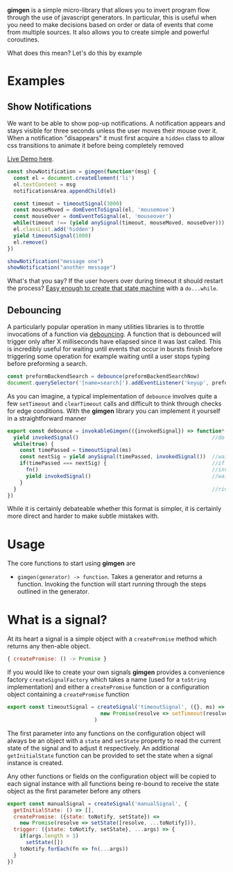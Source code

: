 **gimgen** is a simple micro-library that allows you to invert program flow through the use of javascript generators. In particular, this is useful when you need to make decisions based on order or data of events that come from multiple sources. It also allows you to create simple and powerful coroutines.

What does this mean? Let's do this by example

# Examples

## Show Notifications

We want to be able to show pop-up notifications. A notification appears and stays visible for three seconds unless the user moves their mouse over it. When a notification "disappears" it must first acquire a `hidden` class to allow css transitions to animate it before being completely removed

[Live Demo here](http://jsbin.com/vugimu/9/edit?js,output).

```js
const showNotification = gimgen(function*(msg) {
  const el = document.createElement('li')
  el.textContent = msg
  notificationsArea.appendChild(el)

  const timeout = timeoutSignal(3000)
  const mouseMoved = domEventToSignal(el, 'mousemove')
  const mouseOver = domEventToSignal(el, 'mouseover')
  while(timeout !== (yield anySignal(timeout, mouseMoved, mouseOver))) { }
  el.classList.add('hidden')
  yield timeoutSignal(1000)
  el.remove()
})

showNotification("message one")
showNotification("another message")
```
What's that you say? If the user hovers over during timeout it should restart the process? [Easy enough to create that state machine](https://rawgit.com/togakangaroo/gimgen/master/demo/notifications.html) with a `do...while`.

## Debouncing

A particularly popular operation in many utilities libraries is to throttle invocations of a function via [debouncing](http://underscorejs.org/#debounce). A function that is debounced will trigger only after X milliseconds have ellapsed since it was last called. This is incredibly useful for waiting until events that occur in bursts finish before triggering some operation for example waiting until a user stops typing before preforming a search.

```js
const preformBackendSearch = debounce(preformBackendSearchNow)
document.querySelector('[name=search]').addEventListener('keyup', preformBackendSearch)
```

As you can imagine, a typical implementation of `debounce` involves quite a few `setTimeout` and `clearTimeout` calls and difficult to think through checks for edge conditions. With the **gimgen** library you can implement it yourself in a straightforward manner

```js
export const debounce = invokableGimgen(({invokedSignal}) => function*(ms, fn) {
  yield invokedSignal()                                           //do nothing until function is invoked
  while(true) {
    const timePassed = timeoutSignal(ms)
    const nextSig = yield anySignal(timePassed, invokedSignal())  //wait for an invocation or timeout
    if(timePassed === nextSig) {                                  //if it timed out
      fn()                                                        //invoke function
      yield invokedSignal()                                       //wait for invocation
    }
  }                                                               //rinse, repeat
})
```

While it is certainly debateable whether this format is simpler, it is certainly more direct and harder to make subtle mistakes with.

# Usage

The core functions to start using **gimgen** are

* `gimgen(generator) -> function`. Takes a generator and returns a function. Invoking the function will start running through the steps outlined in the generator.

# What is a signal?

At its heart a signal is a simple object with a `createPromise` method which returns any then-able object.

```js
{ createPromise: () -> Promise }
```

If you would like to create your own signals **gimgen** provides a convenience factory `createSignalFactory` which takes a name (used for a `toString` implementation) and either a `createPromise` function or a configuration object containing a `createPromise` function

```js
export const timeoutSignal = createSignal('timeoutSignal', ({}, ms) =>
                              new Promise(resolve => setTimeout(resolve, ms) )
                            )
```

The first parameter into any functions on the configuration object will always be an object with a `state` and `setState` property to read the current state of the signal and to adjust it respectively. An additional `getInitialState` function can be provided to set the state when a signal instance is created.

Any other functions or fields on the configuration object will be copied to each signal instance with all functions being re-bound to receive the state object as the first parameter before any others

```js
export const manualSignal = createSignal('manualSignal', {
  getInitialState: () => [],
  createPromise: ({state: toNotify, setState}) =>
    new Promise(resolve => setState([resolve, ...toNotify])),
  trigger: ({state: toNotify, setState}, ...args) => {
    if(args.length > 1)
      setState([])
    toNotify.forEach(fn => fn(...args))
  }
})
```
